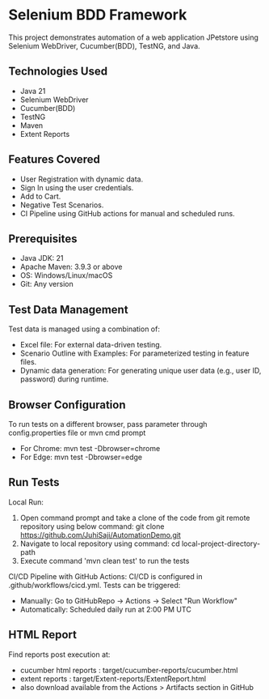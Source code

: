 # Selenium BDD Framework
This project demonstrates automation of a web application JPetstore using Selenium WebDriver, Cucumber(BDD), TestNG, and Java.

## Technologies Used
- Java 21
- Selenium WebDriver
- Cucumber(BDD)
- TestNG
- Maven
- Extent Reports

## Features Covered
- User Registration with dynamic data.
- Sign In using the user credentials.
- Add to Cart.
- Negative Test Scenarios.
- CI Pipeline using GitHub actions for manual and scheduled runs.

## Prerequisites
- Java JDK:		21
- Apache Maven:		3.9.3 or above
- OS:			Windows/Linux/macOS
- Git:			Any version
	
## Test Data Management
Test data is managed using a combination of:
  - Excel file: For external data-driven testing.
  - Scenario Outline with Examples: For parameterized testing in feature files.
  - Dynamic data generation: For generating unique user data (e.g., user ID, password) during runtime.

## Browser Configuration
To run tests on a different browser, pass parameter through config.properties file or mvn cmd prompt
- For Chrome: mvn test -Dbrowser=chrome
- For Edge: mvn test -Dbrowser=edge

## Run Tests
Local Run:
1. Open command prompt and take a clone of the code from git remote repository using below command:
	 git clone https://github.com/JuhiSaji/AutomationDemo.git
2. Navigate to local repository using command:
	 cd local-project-directory-path
3. Execute command 'mvn clean test' to run the tests 

CI/CD Pipeline with GitHub Actions: 
CI/CD is configured in .github/workflows/cicd.yml.
Tests can be triggered:
 - Manually: Go to GitHubRepo → Actions → Select "Run Workflow"
 - Automatically: Scheduled daily run at 2:00 PM UTC
 
## HTML Report
Find reports post execution at:
 - cucumber html reports : target/cucumber-reports/cucumber.html
 - extent reports : target/Extent-reports/ExtentReport.html
 - also download available from the Actions > Artifacts section in GitHub
